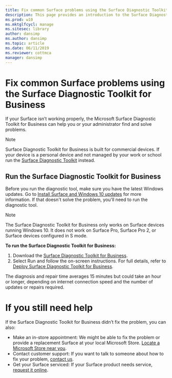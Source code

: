 ```yaml
---
title: Fix common Surface problems using the Surface Diagnostic Toolkit for Business
description: This page provides an introduction to the Surface Diagnostic Toolkit for Business for use in commercial environments.
ms.prod: w10
ms.mktglfcycl: manage
ms.sitesec: library
author: dansimp
ms.author: dansimp
ms.topic: article
ms.date: 06/11/2019
ms.reviewer: cottmca
manager: dansimp
---
```


# Fix common Surface problems using the Surface Diagnostic Toolkit for Business

If your Surface isn’t working properly, the Microsoft Surface Diagnostic Toolkit for Business can help you or your administrator find and solve problems.

> [!NOTE]
> Surface Diagnostic Toolkit for Business is built for commercial devices. If your device is a personal device and not managed by your work or school run the [Surface Diagnostic Toolkit](https://support.microsoft.com/en-us/help/4037239/surface-fix-common-surface-problems-using-surface-diagnostic-toolkit) instead.

## Run the Surface Diagnostic Toolkit for Business

Before you run the diagnostic tool, make sure you have the latest Windows updates. Go to [Install Surface and Windows 10 updates](https://support.microsoft.com/en-us/help/4023505/surface-install-surface-and-windows-updates) for more information. If that doesn't solve the problem, you'll need to run the diagnostic tool.

> [!NOTE]
> The Surface Diagnostic Toolkit for Business only works on Surface devices running Windows 10. It does  not work on Surface Pro, Surface Pro 2, or Surface devices configured in S mode.

**To run the Surface Diagnostic Toolkit for Business:**

1. Download the [Surface Diagnostic Toolkit for Business](https://aka.ms/SDT4B).
2. Select Run and follow the on-screen instructions. For full details, refer to [Deploy Surface Diagnostic Toolkit for Business](https://docs.microsoft.com/surface/surface-diagnostic-toolkit-business).

The diagnosis and repair time averages 15 minutes but could take an hour or longer, depending on internet connection speed and the number of updates or repairs required. 
# If you still need help

If the Surface Diagnostic Toolkit for Business didn’t fix the problem, you can also:

- Make an in-store appointment: We might be able to fix the problem or provide a replacement Surface at your local Microsoft Store. [Locate a Microsoft Store near you](https://www.microsoft.com/store/locations/find-a-store?WT.mc_id=MSC_Solutions_en_us_scheduleappt).
- Contact customer support: If you want to talk to someone about how to fix your problem, [contact us](https://support.microsoft.com/en-us/help/4037645/contact-surface-warranty-and-software-support-for-business).
- Get your Surface serviced: If your Surface product needs service, [request it online](https://mybusinessservice.surface.com/). 
